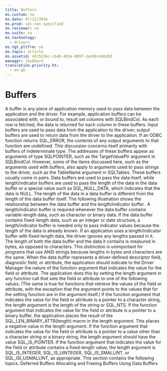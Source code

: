 ```yaml
---
title: Buffers
ms.custom: na
ms.date: 07/12/2016
ms.prod: sql-non-specified
ms.reviewer: na
ms.suite: na
ms.technology: 
  - drivers
ms.tgt_pltfrm: na
ms.topic: article
ms.assetid: 42c5226c-cb40-4d1e-809f-2ea50ce6bd55
manager: jhubbard
translation.priority.ht: 
  - en-gb
---
```

# Buffers
<?xml version="1.0" encoding="utf-8"?>
<developerConceptualDocument xmlns="http://ddue.schemas.microsoft.com/authoring/2003/5" xmlns:xlink="http://www.w3.org/1999/xlink" xmlns:xsi="http://www.w3.org/2001/XMLSchema-instance" xsi:schemaLocation="http://ddue.schemas.microsoft.com/authoring/2003/5 http://dduestorage.blob.core.windows.net/ddueschema/developer.xsd">
  <introduction>
    <para>A buffer is any piece of application memory used to pass data between the application and the driver. For example, application buffers can be associated with, or <legacyItalic>bound to,</legacyItalic> result set columns with <legacyBold>SQLBindCol</legacyBold>. As each row is fetched, the data is returned for each column in these buffers. <legacyItalic>Input buffers</legacyItalic> are used to pass data from the application to the driver; <legacyItalic>output buffers</legacyItalic> are used to return data from the driver to the application.</para>
    <alert class="note">
      <para>If an ODBC function returns SQL_ERROR, the contents of any output arguments to that function are undefined.</para>
    </alert>
    <para>This discussion concerns itself primarily with buffers of indeterminate type. The addresses of these buffers appear as arguments of type SQLPOINTER, such as the <legacyItalic>TargetValuePtr</legacyItalic> argument in <legacyBold>SQLBindCol</legacyBold>. However, some of the items discussed here, such as the arguments used with buffers, also apply to arguments used to pass strings to the driver, such as the <legacyItalic>TableName</legacyItalic> argument in <legacyBold>SQLTables</legacyBold>.</para>
    <para>These buffers usually come in pairs. <legacyItalic>Data buffers</legacyItalic> are used to pass the data itself, while <legacyItalic>length/indicator buffers</legacyItalic> are used to pass the length of the data in the data buffer or a special value such as SQL_NULL_DATA, which indicates that the data is NULL. The length of the data in a data buffer is different from the length of the data buffer itself. The following illustration shows the relationship between the data buffer and the length/indicator buffer.</para>
    <mediaLink>
      <image xlink:href="cac2fb34-b8d6-4041-bc34-1b299f7f3f0b" />
    </mediaLink>
    <para>A length/indicator buffer is required whenever the data buffer contains variable-length data, such as character or binary data. If the data buffer contains fixed-length data, such as an integer or date structure, a length/indicator buffer is needed only to pass indicator values because the length of the data is already known. If an application uses a length/indicator buffer with fixed-length data, the driver ignores any lengths passed in it.</para>
    <para>The length of both the data buffer and the data it contains is measured in bytes, as opposed to characters. This distinction is unimportant for programs that use ANSI strings because lengths in bytes and characters are the same.</para>
    <para>When the data buffer represents a driver-defined descriptor field, diagnostic field, or attribute, the application should indicate to the Driver Manager the nature of the function argument that indicates the value for the field or attribute. The application does this by setting the length argument in any function call that sets the field or attribute to one of the following values. (The same is true for functions that retrieve the values of the field or attribute, with the exception that the argument points to the values that for the setting function are in the argument itself.)  </para>
    <list class="bullet">
      <listItem>
        <para>If the function argument that indicates the value for the field or attribute is a pointer to a character string, the <legacyItalic>length</legacyItalic> argument is the length of the string or SQL_NTS.</para>
      </listItem>
      <listItem>
        <para>If the function argument that indicates the value for the field or attribute is a pointer to a binary buffer, the application places the result of the SQL_LEN_BINARY_ATTR(<legacyItalic>length</legacyItalic>) macro in the <legacyItalic>length</legacyItalic> argument. This places a negative value in the <legacyItalic>length</legacyItalic> argument.</para>
      </listItem>
      <listItem>
        <para>If the function argument that indicates the value for the field or attribute is a pointer to a value other than a character string or a binary string, the <legacyItalic>length </legacyItalic>argument should have the value SQL_IS_POINTER.</para>
      </listItem>
      <listItem>
        <para>If the function argument that indicates the value for the field or attribute contains a fixed-length value, the <legacyItalic>length</legacyItalic> argument is SQL_IS_INTEGER, SQL_IS_UINTEGER, SQL_IS_SMALLINT, or SQL_ISI_USMALLINT, as appropriate.</para>
      </listItem>
    </list>
    <para>This section contains the following topics.  </para>
    <list class="bullet">
      <listItem>
        <para>
          <legacyLink xlink:href="02c9a75c-2103-4f68-a1db-e31f7e0f1f03">Deferred Buffers</legacyLink>
        </para>
      </listItem>
      <listItem>
        <para>
          <legacyLink xlink:href="886bc9ed-39d4-43d2-82ff-aebc35b14d39">Allocating and Freeing Buffers</legacyLink>
        </para>
      </listItem>
      <listItem>
        <para>
          <legacyLink xlink:href="06b9f603-b395-497c-979b-d3ec3d6db375">Using Data Buffers</legacyLink>
        </para>
      </listItem>
    </list>
  </introduction>
  <relatedTopics />
</developerConceptualDocument>